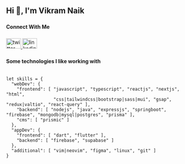 <h2 align="left">Hi 👋, I'm Vikram Naik</h2>

###

<h4 align="left">Connect With Me</h4>

###

<div align="left">
  <a href="https://twitter.com/Vikram_Naik_" target="_blank">
    <img src="https://raw.githubusercontent.com/maurodesouza/profile-readme-generator/master/src/assets/icons/social/twitter/default.svg" width="40" height="28" alt="twitter logo"  />
  </a>
  <a href="https://linkedin.com/in/vikram-naik-36582a29a/" target="_blank">
    <img src="https://raw.githubusercontent.com/maurodesouza/profile-readme-generator/master/src/assets/icons/social/linkedin/default.svg" width="40" height="28" alt="linkedin logo"  />
  </a>
</div>

###

<p align="left"></p>

<h4 align="left">Some technologies I like working with</h4>

```

let skills = {
  "webDev": {
    "frontend": [ "javascript", "typescript", "reactjs", "nextjs", "html",
                  "css|tailwindcss|bootstrap|sass|mui", "gsap", "redux|valtio", "react-query" ],
    "backend": [ "nodejs", "java", "expressjs", "springboot", "firebase", "mongodb|mysql|postgres", "prisma" ],
    "cms": [ "prismic" ]
  },
  "appDev": {
    "frontend": [ "dart", "flutter" ],
    "backend": [ "firebase", "supabase" ]
  },
  "additional": [ "vim|neovim", "figma", "linux", "git" ]
}

```

###
